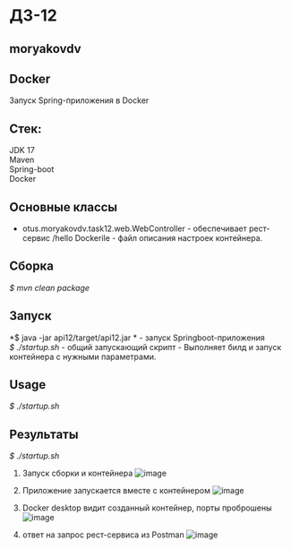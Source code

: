 # ДЗ-12
## moryakovdv

## Docker
Запуск Spring-приложения в Docker


## Стек:
JDK 17  
Maven  
Spring-boot    
Docker

## Основные классы

- otus.moryakovdv.task12.web.WebController - обеспечивает рест-сервис /hello
Dockerile - файл описания настроек контейнера.  
## Сборка
*$ mvn clean package*

## Запуск
*$ java -jar api12/target/api12.jar * - запуск Springboot-приложения  
*$ ./startup.sh* - общий запускающий скрипт  - Выполняет билд и запуск контейнера с нужными параметрами.  

## Usage
*$ ./startup.sh*

## Результаты 
*$ ./startup.sh*

1. Запуск сборки и контейнера 
![image](https://github.com/user-attachments/assets/85c33590-b22c-43d2-a982-4a55e9e97ba4)

2. Приложение запускается вместе с контейнером
![image](https://github.com/user-attachments/assets/72c6cf88-1536-4123-9b35-6f338c8c7dfb)

3. Docker desktop видит созданный контейнер, порты проброшены
![image](https://github.com/user-attachments/assets/cde7626e-c35d-4c4d-89f7-0a95bf072616)

4. ответ на запрос рест-сервиса из Postman
![image](https://github.com/user-attachments/assets/9b95a1e1-aeac-4856-ac36-1b1c5c17fcca)




























